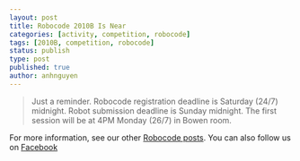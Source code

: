 ```yaml
---
layout: post
title: Robocode 2010B Is Near
categories: [activity, competition, robocode]
tags: [2010B, competition, robocode]
status: publish
type: post
published: true
author: anhnguyen
---
```


> Just a reminder. Robocode registration deadline
is Saturday (24/7) midnight. Robot submission deadline is Sunday
midnight. The first session will be at 4PM Monday (26/7) in Bowen room.

For more information, see our other
[Robocode posts](http://rmitc.org/?tag=robocode). You can also follow us on
[Facebook](http://www.facebook.com/profile.php?id=1000008654985476)
